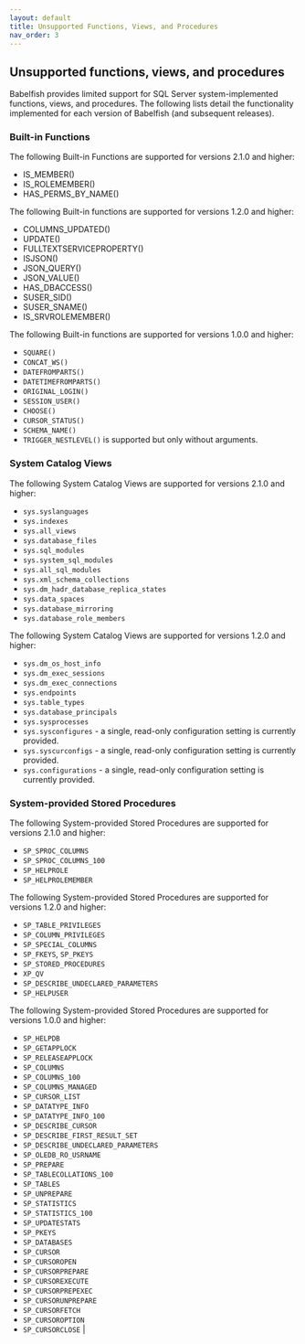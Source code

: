 ```yaml
---
layout: default
title: Unsupported Functions, Views, and Procedures 
nav_order: 3
---
```


## Unsupported functions, views, and procedures

Babelfish provides limited support for SQL Server system-implemented functions, views, and procedures. The following lists detail the functionality implemented for each version of Babelfish (and subsequent releases).

### Built-in Functions

The following Built-in Functions are supported for versions 2.1.0 and higher: 

- IS_MEMBER()
- IS_ROLEMEMBER()
- HAS_PERMS_BY_NAME() 

The following Built-in functions are supported for versions 1.2.0 and higher: 

- COLUMNS_UPDATED()
- UPDATE()
- FULLTEXTSERVICEPROPERTY()
- ISJSON()
- JSON_QUERY()
- JSON_VALUE()
- HAS_DBACCESS()
- SUSER_SID()
- SUSER_SNAME()
- IS_SRVROLEMEMBER()

The following Built-in functions are supported for versions 1.0.0 and higher:

- `SQUARE()`
- `CONCAT_WS()`
- `DATEFROMPARTS()`
- `DATETIMEFROMPARTS()`
- `ORIGINAL_LOGIN()`
- `SESSION_USER()`
- `CHOOSE()`
- `CURSOR_STATUS()`
- `SCHEMA_NAME()`
- `TRIGGER_NESTLEVEL()` is supported but only without arguments.

### System Catalog Views

The following System Catalog Views are supported for versions 2.1.0 and higher: 

- `sys.syslanguages`
- `sys.indexes`
- `sys.all_views`
- `sys.database_files`
- `sys.sql_modules`
- `sys.system_sql_modules`
- `sys.all_sql_modules`
- `sys.xml_schema_collections`
- `sys.dm_hadr_database_replica_states`
- `sys.data_spaces`
- `sys.database_mirroring`
- `sys.database_role_members` 

The following System Catalog Views are supported for versions 1.2.0 and higher:

- `sys.dm_os_host_info`
- `sys.dm_exec_sessions`
- `sys.dm_exec_connections`
- `sys.endpoints`
- `sys.table_types`
- `sys.database_principals`
- `sys.sysprocesses`
- `sys.sysconfigures` - a single, read-only configuration setting is currently provided.
- `sys.syscurconfigs` - a single, read-only configuration setting is currently provided.
- `sys.configurations` - a single, read-only configuration setting is currently provided.

### System-provided Stored Procedures

The following System-provided Stored Procedures are supported for versions 2.1.0 and higher: 

- `SP_SPROC_COLUMNS`
- `SP_SPROC_COLUMNS_100`
- `SP_HELPROLE`
- `SP_HELPROLEMEMBER` 
 
The following System-provided Stored Procedures are supported for versions 1.2.0 and higher:

- `SP_TABLE_PRIVILEGES`
- `SP_COLUMN_PRIVILEGES`
- `SP_SPECIAL_COLUMNS`
- `SP_FKEYS`, `SP_PKEYS`
- `SP_STORED_PROCEDURES`
- `XP_QV`
- `SP_DESCRIBE_UNDECLARED_PARAMETERS`
- `SP_HELPUSER`

The following System-provided Stored Procedures are supported for versions 1.0.0 and higher: 

- `SP_HELPDB`
- `SP_GETAPPLOCK`
- `SP_RELEASEAPPLOCK`
- `SP_COLUMNS`
- `SP_COLUMNS_100`
- `SP_COLUMNS_MANAGED`
- `SP_CURSOR_LIST`
- `SP_DATATYPE_INFO`
- `SP_DATATYPE_INFO_100`
- `SP_DESCRIBE_CURSOR`
- `SP_DESCRIBE_FIRST_RESULT_SET`
- `SP_DESCRIBE_UNDECLARED_PARAMETERS`
- `SP_OLEDB_RO_USRNAME`
- `SP_PREPARE`
- `SP_TABLECOLLATIONS_100`
- `SP_TABLES`
- `SP_UNPREPARE` 
- `SP_STATISTICS`
- `SP_STATISTICS_100`
- `SP_UPDATESTATS`
- `SP_PKEYS`
- `SP_DATABASES`
- `SP_CURSOR`
- `SP_CURSOROPEN`
- `SP_CURSORPREPARE`
- `SP_CURSOREXECUTE`
- `SP_CURSORPREPEXEC`
- `SP_CURSORUNPREPARE`
- `SP_CURSORFETCH`
- `SP_CURSOROPTION`
- `SP_CURSORCLOSE`
|
